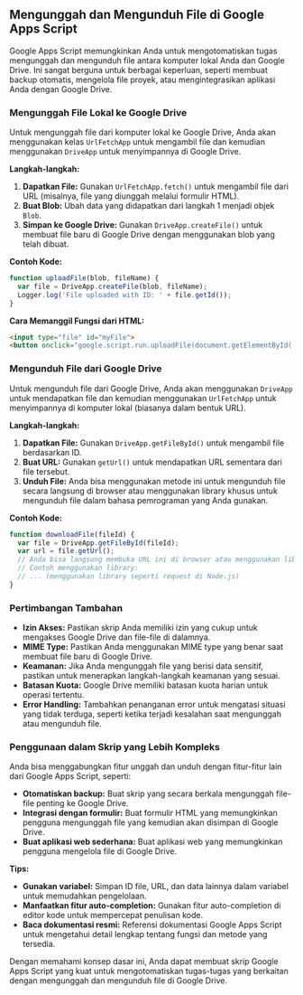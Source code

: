 ## Mengunggah dan Mengunduh File di Google Apps Script

Google Apps Script memungkinkan Anda untuk mengotomatiskan tugas mengunggah dan mengunduh file antara komputer lokal Anda dan Google Drive. Ini sangat berguna untuk berbagai keperluan, seperti membuat backup otomatis, mengelola file proyek, atau mengintegrasikan aplikasi Anda dengan Google Drive.

### Mengunggah File Lokal ke Google Drive

Untuk mengunggah file dari komputer lokal ke Google Drive, Anda akan menggunakan kelas `UrlFetchApp` untuk mengambil file dan kemudian menggunakan `DriveApp` untuk menyimpannya di Google Drive.

**Langkah-langkah:**

1. **Dapatkan File:** Gunakan `UrlFetchApp.fetch()` untuk mengambil file dari URL (misalnya, file yang diunggah melalui formulir HTML).
2. **Buat Blob:** Ubah data yang didapatkan dari langkah 1 menjadi objek `Blob`.
3. **Simpan ke Google Drive:** Gunakan `DriveApp.createFile()` untuk membuat file baru di Google Drive dengan menggunakan blob yang telah dibuat.

**Contoh Kode:**

```javascript
function uploadFile(blob, fileName) {
  var file = DriveApp.createFile(blob, fileName);
  Logger.log('File uploaded with ID: ' + file.getId());
}
```

**Cara Memanggil Fungsi dari HTML:**

```html
<input type="file" id="myFile">
<button onclick="google.script.run.uploadFile(document.getElementById('myFile').files[0])">Upload</button>
```

### Mengunduh File dari Google Drive

Untuk mengunduh file dari Google Drive, Anda akan menggunakan `DriveApp` untuk mendapatkan file dan kemudian menggunakan `UrlFetchApp` untuk menyimpannya di komputer lokal (biasanya dalam bentuk URL).

**Langkah-langkah:**

1. **Dapatkan File:** Gunakan `DriveApp.getFileById()` untuk mengambil file berdasarkan ID.
2. **Buat URL:** Gunakan `getUrl()` untuk mendapatkan URL sementara dari file tersebut.
3. **Unduh File:** Anda bisa menggunakan metode ini untuk mengunduh file secara langsung di browser atau menggunakan library khusus untuk mengunduh file dalam bahasa pemrograman yang Anda gunakan.

**Contoh Kode:**

```javascript
function downloadFile(fileId) {
  var file = DriveApp.getFileById(fileId);
  var url = file.getUrl();
  // Anda bisa langsung membuka URL ini di browser atau menggunakan library untuk mengunduh
  // Contoh menggunakan library:
  // ... (menggunakan library seperti request di Node.js)
}
```

### Pertimbangan Tambahan

* **Izin Akses:** Pastikan skrip Anda memiliki izin yang cukup untuk mengakses Google Drive dan file-file di dalamnya.
* **MIME Type:** Pastikan Anda menggunakan MIME type yang benar saat membuat file baru di Google Drive.
* **Keamanan:** Jika Anda mengunggah file yang berisi data sensitif, pastikan untuk menerapkan langkah-langkah keamanan yang sesuai.
* **Batasan Kuota:** Google Drive memiliki batasan kuota harian untuk operasi tertentu.
* **Error Handling:** Tambahkan penanganan error untuk mengatasi situasi yang tidak terduga, seperti ketika terjadi kesalahan saat mengunggah atau mengunduh file.

### Penggunaan dalam Skrip yang Lebih Kompleks

Anda bisa menggabungkan fitur unggah dan unduh dengan fitur-fitur lain dari Google Apps Script, seperti:

* **Otomatiskan backup:** Buat skrip yang secara berkala mengunggah file-file penting ke Google Drive.
* **Integrasi dengan formulir:** Buat formulir HTML yang memungkinkan pengguna mengunggah file yang kemudian akan disimpan di Google Drive.
* **Buat aplikasi web sederhana:** Buat aplikasi web yang memungkinkan pengguna mengelola file di Google Drive.

**Tips:**

* **Gunakan variabel:** Simpan ID file, URL, dan data lainnya dalam variabel untuk memudahkan pengelolaan.
* **Manfaatkan fitur auto-completion:** Gunakan fitur auto-completion di editor kode untuk mempercepat penulisan kode.
* **Baca dokumentasi resmi:** Referensi dokumentasi Google Apps Script untuk mengetahui detail lengkap tentang fungsi dan metode yang tersedia.

Dengan memahami konsep dasar ini, Anda dapat membuat skrip Google Apps Script yang kuat untuk mengotomatiskan tugas-tugas yang berkaitan dengan mengunggah dan mengunduh file di Google Drive.

